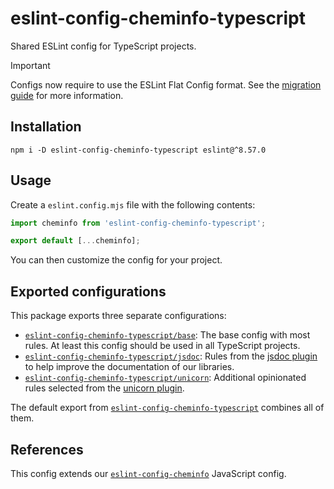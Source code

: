 # eslint-config-cheminfo-typescript

Shared ESLint config for TypeScript projects.

> [!IMPORTANT]  
> Configs now require to use the ESLint Flat Config format.
> See the [migration guide](https://github.com/cheminfo/eslint-config/blob/main/MIGRATION.md) for more information.

## Installation

```console
npm i -D eslint-config-cheminfo-typescript eslint@^8.57.0
```

## Usage

Create a `eslint.config.mjs` file with the following contents:

```js
import cheminfo from 'eslint-config-cheminfo-typescript';

export default [...cheminfo];
```

You can then customize the config for your project.

## Exported configurations

This package exports three separate configurations:
- [`eslint-config-cheminfo-typescript/base`](./base.js): The base config with most rules. At least this config should be used in all TypeScript projects.
- [`eslint-config-cheminfo-typescript/jsdoc`](./jsdoc.js): Rules from the [jsdoc plugin](https://github.com/gajus/eslint-plugin-jsdoc) to help improve the documentation of our libraries.
- [`eslint-config-cheminfo-typescript/unicorn`](./unicorn.js): Additional opinionated rules selected from the [unicorn plugin](https://github.com/sindresorhus/eslint-plugin-unicorn).

The default export from [`eslint-config-cheminfo-typescript`](./index.js) combines all of them.

## References

This config extends our [`eslint-config-cheminfo`](https://github.com/cheminfo/eslint-config) JavaScript config.
